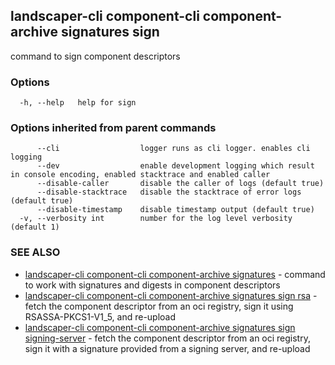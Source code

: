 ## landscaper-cli component-cli component-archive signatures sign

command to sign component descriptors

### Options

```
  -h, --help   help for sign
```

### Options inherited from parent commands

```
      --cli                  logger runs as cli logger. enables cli logging
      --dev                  enable development logging which result in console encoding, enabled stacktrace and enabled caller
      --disable-caller       disable the caller of logs (default true)
      --disable-stacktrace   disable the stacktrace of error logs (default true)
      --disable-timestamp    disable timestamp output (default true)
  -v, --verbosity int        number for the log level verbosity (default 1)
```

### SEE ALSO

* [landscaper-cli component-cli component-archive signatures](landscaper-cli_component-cli_component-archive_signatures.md)	 - command to work with signatures and digests in component descriptors
* [landscaper-cli component-cli component-archive signatures sign rsa](landscaper-cli_component-cli_component-archive_signatures_sign_rsa.md)	 - fetch the component descriptor from an oci registry, sign it using RSASSA-PKCS1-V1_5, and re-upload
* [landscaper-cli component-cli component-archive signatures sign signing-server](landscaper-cli_component-cli_component-archive_signatures_sign_signing-server.md)	 - fetch the component descriptor from an oci registry, sign it with a signature provided from a signing server, and re-upload

